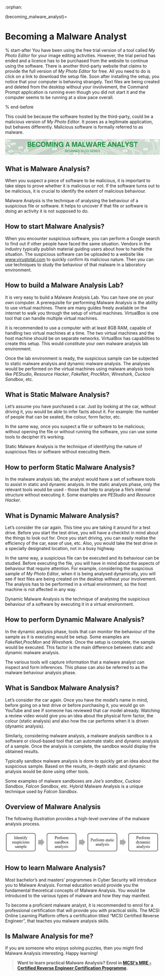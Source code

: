 :orphan:

(becoming_malware_analyst)=

# Becoming a Malware Analyst
% start-after
You have been using the free trial version of a tool called *My Photo Editor* for your image editing activities. However, the trial period has ended and a licence has to be purchased from the website to continue using the software. There is another third-party website that claims to provide the full version of *My Photo Editor* for free. All you need to do is click on a link to download the setup file. Soon after installing the setup, you notice that your computer is behaving strangely. Text files are being created and deleted from the desktop without your involvement, the Command Prompt application is running even though you did not start it and the computer seems to be running at a slow pace overall.

% end-before

This could be because the software hosted by the third-party, could be a malicious version of *My Photo Editor*. It poses as a legitimate application, but behaves differently. Malicious software is formally referred to as malware.

<img src="images/becoming-a-malware-analyst.png" alt="Becoming a Malware Analyst"/>

## What is Malware Analysis?

When you suspect a piece of software to be malicious, it is important to take steps to prove whether it is malicious or not. If the software turns out to be malicious, it is crucial to identify the extent of malicious behaviour.

Malware Analysis is the technique of analysing the behaviour of a suspicious file or software. It helps to uncover if that file or software is doing an activity it is not supposed to do.

## How to start Malware Analysis?

When you encounter suspicious software, you can perform a Google search to find out if other people have faced the same situation. Vendors in the industry typically publish material guiding users about how to handle the situation. The suspicious software can be uploaded to a website like www.virustotal.com to quickly confirm its malicious nature. Then you can use techniques to study the behaviour of that malware in a laboratory environment.

## How to build a Malware Analysis Lab?

It is very easy to build a Malware Analysis Lab. You can have one on your own computer. A prerequisite for performing Malware Analysis is the ability to use virtual machines. There are many guides freely available on the internet to walk you through the setup of virtual machines. VirtualBox is one tool that can handle multiple virtual machines.

It is recommended to use a computer with at least 8GB RAM, capable of handling two virtual machines at a time. The two virtual machines and the host machine should be on separate networks. VirtualBox has capabilities to create this setup. This would constitute your own malware analysis lab environment.

Once the lab environment is ready, the suspicious sample can be subjected to static malware analysis and dynamic malware analysis. The analyses would be performed on the virtual machines using malware analysis tools like *PEStudio*, *Resource Hacker*, *FakeNet*, *ProcMon*, *Wireshark*, *Cuckoo Sandbox*, etc.

## What is Static Malware Analysis?

Let’s assume you have purchased a car. Just by looking at the car, without driving it, you would be able to infer facts about it. For example: the number of people that can be seated, the colour, form factor, etc.

In the same way, once you suspect a file or software to be malicious; without opening the file or without running the software, you can use some tools to decipher it’s working.

Static Malware Analysis is the technique of identifying the nature of suspicious files or software without executing them.

## How to perform Static Malware Analysis?

In the malware analysis lab, the analyst would have a set of software tools to assist in static and dynamic analysis. In the static analysis phase, only the relevant tools would be used - those that help to analyse a file’s internal structure without executing it. Some examples are *PEStudio* and *Resource Hacker*.

## What is Dynamic Malware Analysis?

Let’s consider the car again. This time you are taking it around for a test drive. Before you start the test drive, you will have a checklist in mind about the things to look out for. Once you start driving, you can easily realise the efficiency of the car, ease of use, etc. Also, you would take the test drive in a specially designated location, not in a busy highway.

In the same way, a suspicious file can be executed and its behaviour can be studied. Before executing the file, you will have in mind about the aspects of behaviour that require attention. For example, considering the suspicious sample of *My Photo Editor*, when it is being analysed dynamically, you will see if text files are being created on the desktop without your involvement. The analysis has to be performed in a virtual environment, so the host machine is not affected in any way.

Dynamic Malware Analysis is the technique of analysing the suspicious behaviour of a software by executing it in a virtual environment.

## How to perform Dynamic Malware Analysis?

In the dynamic analysis phase, tools that can monitor the behaviour of the sample as it is executing would be setup. Some examples are *FakeNet*,*ProcMon* and *Wireshark*. Once the setup is complete, the sample would be executed. This factor is the main difference between static and dynamic malware analysis.

The various tools will capture information that a malware analyst can inspect and form inferences. This phase can also be referred to as the malware behaviour analysis phase.

## What is Sandbox Malware Analysis?

Let’s consider the car again. Once you have the model’s name in mind, before going on a test drive or before purchasing it, you would go on YouTube and see if someone has reviewed that car model already. Watching a review video would give you an idea about the physical form factor, the colour (static analysis) and also how the car performs when it is driven (dynamic analysis).

Similarly, considering malware analysis, a malware analysis sandbox is a software or cloud-based tool that can automate static and dynamic analysis of a sample. Once the analysis is complete, the sandbox would display the obtained results.

Typically sandbox malware analysis is done to quickly get an idea about the suspicious sample. Based on the results, in-depth static and dynamic analysis would be done using other tools.

Some examples of malware sandboxes are *Joe’s sandbox*, *Cuckoo Sandbox*, *Falcon Sandbox*, etc. Hybrid Malware Analysis is a unique technique used by *Falcon Sandbox*.

## Overview of Malware Analysis

The following illustration provides a high-level overview of the malware analysis process.

<img src="images/malware-analysis-process.png" alt="Malware Analysis Process"/>

## How to learn Malware Analysis?

Most bachelor’s and masters’ programmes in Cyber Security will introduce you to Malware Analysis. Formal education would provide you the fundamental theoretical concepts of Malware Analysis. You would be introduced to the various types of malware and how they may manifest.

To become a proficient malware analyst, it is recommended to enrol for a professional certification that will provide you with practical skills. The MCSI Online Learning Platform offers a certification titled “MCSI Certified Reverse Engineer”, that teaches you malware analysis skills.

## Is Malware Analysis for me?

If you are someone who enjoys solving puzzles, then you might find Malware Analysis interesting. Happy learning!

> **Want to learn practical Malware Analysis? Enrol in [MCSI's MRE - Certified Reverse Engineer Certification Programme](https://www.mosse-institute.com/certifications/mre-certified-reverse-engineer.html).**